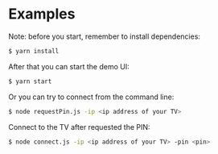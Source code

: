 # Examples

Note: before you start, remember to install dependencies:

```bash
$ yarn install
``` 

After that you can start the demo UI:

```bash
$ yarn start 
```

Or you can try to connect from the command line:

```bash
$ node requestPin.js -ip <ip address of your TV>
```

Connect to the TV after requested the PIN:

```bash
$ node connect.js -ip <ip address of your TV> -pin <pin>
```
